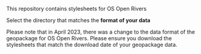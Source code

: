This repository contains stylesheets for OS Open Rivers

Select the directory that matches the **format of your data**

Please note that in April 2023, there was a change to the data format of the geopackage for OS Open Rivers. Please ensure you download the stylesheets that match the download date of your geopackage data.
